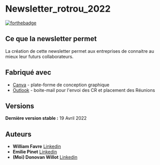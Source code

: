 # Newsletter_rotrou_2022


[![forthebadge](http://forthebadge.com/images/badges/built-with-love.svg)](http://forthebadge.com) 

## Ce que la newsletter permet

La création de cette newsletter permet aux entreprises de connaitre au mieux leur futurs collaborateurs.


## Fabriqué avec
* [Canva](https://www.canva.com/) - plate-forme de conception graphique
* [Outlook](https://outlook.live.com/) - boite-mail pour l'envoi des CR et placement des Réunions



## Versions
**Dernière version stable :** 19 Avril 2022

## Auteurs
* **William Favre** [Linkedin](https://www.linkedin.com/in/williamfvre/)
* **Emilie Pinet** [Linkedin](https://www.linkedin.com/in/emilie-pinet-8bb47b54/)
* **(Moi) Donovan Willot** [Linkedin](https://www.linkedin.com/in/donovan-willot-67915a19a/)

